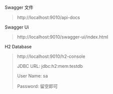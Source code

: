 Swagger 文件
> http://localhost:9010/api-docs

Swagger Ui
> http://localhost:9010/swagger-ui/index.html

H2 Database
> http://localhost:9010/h2-console
> 
> JDBC URL: jdbc:h2:mem:testdb
>
> User Name: sa
>
> Password: 留空即可
